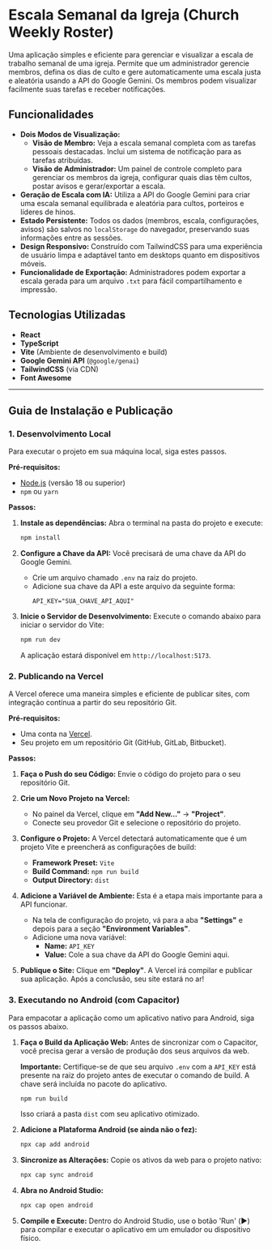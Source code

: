# Escala Semanal da Igreja (Church Weekly Roster)

Uma aplicação simples e eficiente para gerenciar e visualizar a escala de trabalho semanal de uma igreja. Permite que um administrador gerencie membros, defina os dias de culto e gere automaticamente uma escala justa e aleatória usando a API do Google Gemini. Os membros podem visualizar facilmente suas tarefas e receber notificações.

## Funcionalidades

- **Dois Modos de Visualização:**
  - **Visão de Membro:** Veja a escala semanal completa com as tarefas pessoais destacadas. Inclui um sistema de notificação para as tarefas atribuídas.
  - **Visão de Administrador:** Um painel de controle completo para gerenciar os membros da igreja, configurar quais dias têm cultos, postar avisos e gerar/exportar a escala.
- **Geração de Escala com IA:** Utiliza a API do Google Gemini para criar uma escala semanal equilibrada e aleatória para cultos, porteiros e líderes de hinos.
- **Estado Persistente:** Todos os dados (membros, escala, configurações, avisos) são salvos no `localStorage` do navegador, preservando suas informações entre as sessões.
- **Design Responsivo:** Construído com TailwindCSS para uma experiência de usuário limpa e adaptável tanto em desktops quanto em dispositivos móveis.
- **Funcionalidade de Exportação:** Administradores podem exportar a escala gerada para um arquivo `.txt` para fácil compartilhamento e impressão.

## Tecnologias Utilizadas

- **React**
- **TypeScript**
- **Vite** (Ambiente de desenvolvimento e build)
- **Google Gemini API** (`@google/genai`)
- **TailwindCSS** (via CDN)
- **Font Awesome**

---

## Guia de Instalação e Publicação

### 1. Desenvolvimento Local

Para executar o projeto em sua máquina local, siga estes passos.

**Pré-requisitos:**
- [Node.js](https://nodejs.org/) (versão 18 ou superior)
- `npm` ou `yarn`

**Passos:**
1.  **Instale as dependências:**
    Abra o terminal na pasta do projeto e execute:
    ```bash
    npm install
    ```

2.  **Configure a Chave da API:**
    Você precisará de uma chave da API do Google Gemini.
    - Crie um arquivo chamado `.env` na raiz do projeto.
    - Adicione sua chave da API a este arquivo da seguinte forma:
      ```
      API_KEY="SUA_CHAVE_API_AQUI"
      ```

3.  **Inicie o Servidor de Desenvolvimento:**
    Execute o comando abaixo para iniciar o servidor do Vite:
    ```bash
    npm run dev
    ```
    A aplicação estará disponível em `http://localhost:5173`.

### 2. Publicando na Vercel

A Vercel oferece uma maneira simples e eficiente de publicar sites, com integração contínua a partir do seu repositório Git.

**Pré-requisitos:**
- Uma conta na [Vercel](https://vercel.com/).
- Seu projeto em um repositório Git (GitHub, GitLab, Bitbucket).

**Passos:**
1.  **Faça o Push do seu Código:** Envie o código do projeto para o seu repositório Git.

2.  **Crie um Novo Projeto na Vercel:**
    - No painel da Vercel, clique em **"Add New..."** -> **"Project"**.
    - Conecte seu provedor Git e selecione o repositório do projeto.

3.  **Configure o Projeto:**
    A Vercel detectará automaticamente que é um projeto Vite e preencherá as configurações de build:
    - **Framework Preset:** `Vite`
    - **Build Command:** `npm run build`
    - **Output Directory:** `dist`

4.  **Adicione a Variável de Ambiente:**
    Esta é a etapa mais importante para a API funcionar.
    - Na tela de configuração do projeto, vá para a aba **"Settings"** e depois para a seção **"Environment Variables"**.
    - Adicione uma nova variável:
      - **Name:** `API_KEY`
      - **Value:** Cole a sua chave da API do Google Gemini aqui.

5.  **Publique o Site:**
    Clique em **"Deploy"**. A Vercel irá compilar e publicar sua aplicação. Após a conclusão, seu site estará no ar!

### 3. Executando no Android (com Capacitor)

Para empacotar a aplicação como um aplicativo nativo para Android, siga os passos abaixo.

1.  **Faça o Build da Aplicação Web:**
    Antes de sincronizar com o Capacitor, você precisa gerar a versão de produção dos seus arquivos da web.
    
    **Importante:** Certifique-se de que seu arquivo `.env` com a `API_KEY` está presente na raiz do projeto antes de executar o comando de build. A chave será incluída no pacote do aplicativo.
    
    ```bash
    npm run build
    ```
    Isso criará a pasta `dist` com seu aplicativo otimizado.

2.  **Adicione a Plataforma Android (se ainda não o fez):**
    ```bash
    npx cap add android
    ```

3.  **Sincronize as Alterações:**
    Copie os ativos da web para o projeto nativo:
    ```bash
    npx cap sync android
    ```

4.  **Abra no Android Studio:**
    ```bash
    npx cap open android
    ```

5.  **Compile e Execute:**
    Dentro do Android Studio, use o botão 'Run' (▶️) para compilar e executar o aplicativo em um emulador ou dispositivo físico.